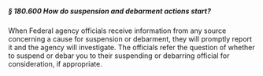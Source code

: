 ##### § 180.600 How do suspension and debarment actions start? #####

When Federal agency officials receive information from any source concerning a cause for suspension or debarment, they will promptly report it and the agency will investigate. The officials refer the question of whether to suspend or debar you to their suspending or debarring official for consideration, if appropriate.